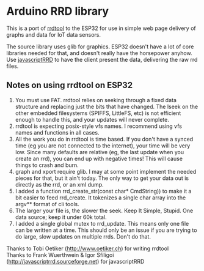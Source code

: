 Arduino RRD library
===================

This is a port of [rrdtool](https://oss.oetiker.ch/rrdtool/) to the ESP32 for use in simple web page delivery of graphs and data for IoT data sensors.

The source library uses glib for graphics.  ESP32 doesn't have a lot of core libraries needed for that, and doesn't really have the horsepower anyhow.  Use [javascriptRRD](http://javascriptrrd.sourceforge.net/) to have the client present the data, delivering the raw rrd files.

## Notes on using rrdtool on ESP32

1) You must use FAT.  rrdtool relies on seeking through a fixed data structure and replacing just the bits that have changed.  The lseek on the other embedded filesystems (SPIFFS, LittleFS, etc) is not efficient enough to handle this, and your updates will never complete.
2) rrdtool is expecting posix-style vfs names.  I recommend using vfs names and functions in all cases.
3) All the work you do in rrdtool is time based.  If you don't have a synced time (eg you are not connected to the internet), your time will be very low.  Since many defaults are relative (eg, the last update when you create an rrd), you can end up with negative times!  This will cause things to crash and burn.
4) graph and xport require glib.  I may at some point implement the needed pieces for that, but it ain't today.  The only way to get your data out is directly as the rrd, or an xml dump.
5) I added a function rrd_create_str(const char\* CmdString)) to make it a bit easier to feed rrd_create.  It tokenizes a single char array into the argv\*\* format of cli tools.
6) The larger your file is, the slower the seek.  Keep It Simple, Stupid.  One data source; keep it under 60k total.
7) I added a single global mutex to rrd_update.  This means only one file can be written at a time.  This should only be an issue if you are trying to do large, slow updates on multiple rrds.  Don't do that.

Thanks to Tobi Oetiker (http://www.oetiker.ch) for writing rrdtool  
Thanks to Frank Wuerthwein & Igor Sfiligoi (http://javascriptrrd.sourceforge.net) for javascriptRRD
